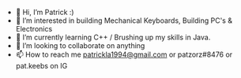 - 👋 Hi, I’m Patrick :)
- 👀 I’m interested in building Mechanical Keyboards, Building PC's & Electronics
- 🌱 I’m currently learning C++ / Brushing up my skills in Java. 
- 💞️ I’m looking to collaborate on anything
- 📫 How to reach me patrickla1994@gmail.com or patzorz#8476 or pat.keebs on IG

<!---
patzorzz/patzorzz is a ✨ special ✨ repository because its `README.md` (this file) appears on your GitHub profile.
You can click the Preview link to take a look at your changes.
--->
